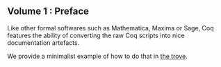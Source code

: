 ## Volume 1 : Preface

Like other formal softwares such as Mathematica, Maxima or Sage, Coq features the ability of converting the raw Coq scripts into nice documentation artefacts. 

We provide a minimalist example of how to do that in [the trove][trove_coqdoc].

[trove_coqdoc]: https://github.com/xavierdpt/adventures/tree/master/trove/SF1Preface/nice
